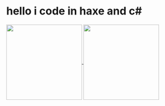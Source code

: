 # hello i code in haxe and c#

<a href="https://github.com/Mystically11/">
  <img height=200 align="center" src="https://github-readme-stats-mystically11.vercel.app/api?username=Mystically11&show_icons=true&theme=holi&include_all_commits=true" />
</a>
<a href="https://github.com/Mystically11">
  <img height=200 align="center" src="https://github-readme-stats-mystically11.vercel.app/api/top-langs/?username=Mystically11&layout=compact&langs_count=8&card_width=300&theme=holi" />
</a>


<!--
**Mystically11/Mystically11** is a ✨ _special_ ✨ repository because its `README.md` (this file) appears on your GitHub profile.

Here are some ideas to get you started:

- 🔭 I’m currently working on ...
- 🌱 I’m currently learning ...
- 👯 I’m looking to collaborate on ...
- 🤔 I’m looking for help with ...
- 💬 Ask me about ...
- 📫 How to reach me: ...
- 😄 Pronouns: ...
- ⚡ Fun fact: ...
-->
